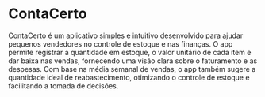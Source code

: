 # ContaCerto

ContaCerto é um aplicativo simples e intuitivo desenvolvido para ajudar pequenos vendedores no controle de estoque e nas finanças. O app permite registrar a quantidade em estoque, o valor unitário de cada item e dar baixa nas vendas, fornecendo uma visão clara sobre o faturamento e as despesas. Com base na média semanal de vendas, o app também sugere a quantidade ideal de reabastecimento, otimizando o controle de estoque e facilitando a tomada de decisões.
